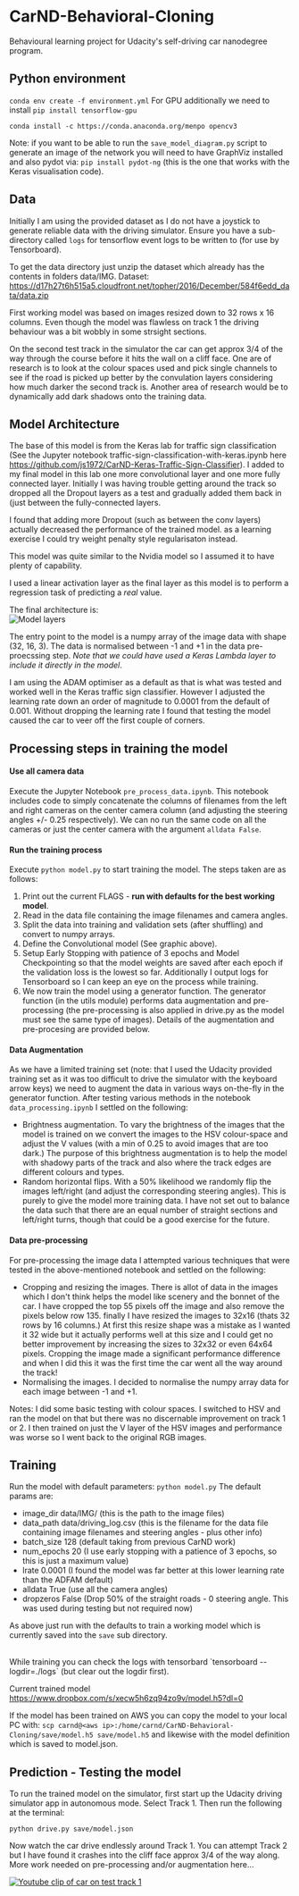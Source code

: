 # CarND-Behavioral-Cloning
Behavioural learning project for Udacity's self-driving car nanodegree program.

## Python environment
`conda env create -f environment.yml`
For GPU additionally we need to install `pip install tensorflow-gpu`

`conda install -c https://conda.anaconda.org/menpo opencv3`

Note: if you want to be able to run the `save_model_diagram.py` script to generate an image of the network you will need to have GraphViz installed and also pydot via: `pip install pydot-ng` (this is the one that works with the Keras visualisation code).

## Data
Initially I am using the provided dataset as I do not have a joystick to generate reliable data with the driving simulator.
Ensure you have a sub-directory called `logs` for tensorflow event logs to be written to (for use by Tensorboard).

To get the data directory just unzip the dataset which already has the contents in folders data/IMG.
Dataset: https://d17h27t6h515a5.cloudfront.net/topher/2016/December/584f6edd_data/data.zip

First working model was based on images resized down to 32 rows x 16 columns. Even though the model was flawless on track 1 the driving behaviour was a bit wobbly in some strsight sections.

On the second test track in the simulator the car can get approx 3/4 of the way through the course before it hits the wall on a cliff face. One are of research is to look at the colour spaces used and pick single channels to see if the road is picked up better by the convulation layers considering how much darker the second track is. Another area of research would be to dynamically add dark shadows onto the training data.


## Model Architecture
The base of this model is from the Keras lab for traffic sign classification (See the Jupyter notebook traffic-sign-classification-with-keras.ipynb here https://github.com/js1972/CarND-Keras-Traffic-Sign-Classifier). I added to my final model in this lab one more convolutional layer and one more fully connected layer. Initially I was having trouble getting around the track so dropped all the Dropout layers as a test and gradually added them back in (just between the fully-connected layers.

I found that adding more Dropout (such as between the conv layers) actually decreased the performance of the trained model. as a learning exercise I could try weight penalty style regularisaton instead.

This model was quite similar to the Nvidia model so I assumed it to have plenty of capability.

I used a linear activation layer as the final layer as this model is to perform a regression task of predicting a *real* value.

The final architecture is:<br>
![Model layers](model.png "Keras Model Architecture")

The entry point to the model is a numpy array of the image data with shape (32, 16, 3). The data is normalised between -1 and +1 in the data pre-proecssing step. *Note that we could have used a Keras Lambda layer to include it directly in the model*.

I am using the ADAM optimiser as a default as that is what was tested and worked well in the Keras traffic sign classifier. However I adjusted the learning rate down an order of magnitude to 0.0001 from the default of 0.001. Without dropping the learning rate I found that testing the model caused the car to veer off the first couple of corners.

## Processing steps in training the model
#### Use all camera data
Execute the Jupyter Notebook `pre_process_data.ipynb`. This notebook includes code to simply concatenate the columns of filenames from the left and right cameras on the center camera column (and adjusting the steering angles +/- 0.25 respectively).
We can no run the same code on all the cameras or just the center camera with the argument `alldata False`.

#### Run the training process
Execute `python model.py` to start training the model. The steps taken are as follows:

1. Print out the current FLAGS - **run with defaults for the best working model**.
2. Read in the data file containing the image filenames and camera angles.
3. Split the data into training and validation sets (after shuffling) and convert to numpy arrays.
4. Define the Convolutional model (See graphic above).
5. Setup Early Stopping with patience of 3 epochs and Model Checkpointing so that the model weights are saved after each epoch if the validation loss is the lowest so far. Additionally I output logs for Tensorboard so I can keep an eye on the process while training.
6. We now train the model using a generator function. The generator function (in the utils module) performs data augmentation and pre-processing (the pre-processing is also applied in drive.py as the model must see the same type of images). Details of the augmentation and pre-procesing are provided below.

#### Data Augmentation
As we have a limited training set (note: that I used the Udacity provided training set as it was too difficult to drive the simulator with the keyboard arrow keys) we need to augment the data in various ways on-the-fly in the generator function.
After testing various methods in the notebook `data_processing.ipynb` I settled on the following:
- Brightness augmentation. To vary the brightness of the images that the model is trained on we convert the images to the HSV colour-space and adjust the V values (with a min of 0.25 to avoid images that are too dark.) The purpose of this brightness augmentation is to help the model with shadowy parts of the track and also where the track edges are different colours and types.
- Random horizontal flips. With a 50% likelihood we randomly flip the images left/right (and adjust the corresponding steering angles). This is purely to give the model more training data. I have not set out to balance the data such that there are an equal number of straight sections and left/right turns, though that could be a good exercise for the future.

#### Data pre-processing
For pre-processing the image data I attempted various techniques that were tested in the above-mentioned notebook and settled on the following:
- Cropping and resizing the images. There is allot of data in the images which I don't think helps the model like scenery and the bonnet of the car. I have cropped the top 55 pixels off the image and also remove the pixels below row 135. finally I have resized the images to 32x16 (thats 32 rows by 16 columns.) At first this resize shape was a mistake as I wanted it 32 wide but it actually performs well at this size and I could get no better improvement by increasing the sizes to 32x32 or even 64x64 pixels. Cropping the image made a significant performance difference and when I did this it was the first time the car went all the way around the track!
- Normalising the images. I decided to normalise the numpy array data for each image between -1 and +1.

Notes: I did some basic testing with colour spaces. I switched to HSV and ran the model on that but there was no discernable improvement on track 1 or 2. I then trained on just the V layer of the HSV images and performance was worse so I went back to the original RGB images.

## Training
Run the model with default parameters: `python model.py`
The default params are:
- image_dir data/IMG/ (this is the path to the image files)
- data_path data/driving_log.csv (this is the filename for the data file containing image filenames and steering angles - plus other info)
- batch_size 128 (default taking from previous CarND work)
- num_epochs 20 (I use early stopping with a patience of 3 epochs, so this is just a maximum value)
- lrate 0.0001 (I found the model was far better at this lower learning rate than the ADFAM default)
- alldata True (use all the camera angles)
- dropzeros False (Drop 50% of the straight roads - 0 steering angle. This was used during testing but not required now)

As above just run with the defaults to train a working model which is currently saved into the `save` sub directory.

<br>
While training you can check the logs with tensorbard `tensorboard --logdir=./logs` (but clear out the logdir first).

Current trained model https://www.dropbox.com/s/xecw5h6zq94zo9v/model.h5?dl=0

If the model has been trained on AWS you can copy the model to your local PC with: `scp carnd@<aws ip>:/home/carnd/CarND-Behavioral-Cloning/save/model.h5 save/model.h5` and likewise with the model definition which is saved to model.json.

## Prediction - Testing the model
To run the trained model on the simulator, first start up the Udacity driving simulator app in autonomous mode. Select Track 1.
Then run the following at the terminal:
```
python drive.py save/model.json
```
Now watch the car drive endlessly around Track 1.
You can attempt Track 2 but I have found it crashes into the cliff face approx 3/4 of the way along. More work needed on pre-processing and/or augmentation here...

[![Youtube clip of car on test track 1](http://img.youtube.com/vi/uI2e_8HvAp0/0.jpg)](http://www.youtube.com/watch?v=uI2e_8HvAp0 "Track 1")
